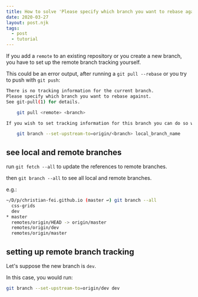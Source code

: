 ```yaml
---
title: How to solve 'Please specify which branch you want to rebase against.'
date: 2020-03-27
layout: post.njk
tags:
  - post
  - tutorial
---
```


If you add a `remote` to an existing repository or you create a new branch,
you have to set up the remote branch tracking yourself.

This could be an error output, after running a `git pull --rebase` or you try to push with `git push`:

```sh
There is no tracking information for the current branch.
Please specify which branch you want to rebase against.
See git-pull(1) for details.

    git pull <remote> <branch>

If you wish to set tracking information for this branch you can do so with:

    git branch --set-upstream-to=origin/<branch> local_branch_name
```

## see local and remote branches

run `git fetch --all` to update the references to remote branches.

then `git branch --all` to see all local and remote branches.

e.g.:

```bash
~/D/p/christian-fei.github.io (master ↩) git branch --all
  css-grids
  dev
* master
  remotes/origin/HEAD -> origin/master
  remotes/origin/dev
  remotes/origin/master
```


## setting up remote branch tracking

Let's suppose the new branch is `dev`.

In this case, you would run:

```bash
git branch --set-upstream-to=origin/dev dev
```

